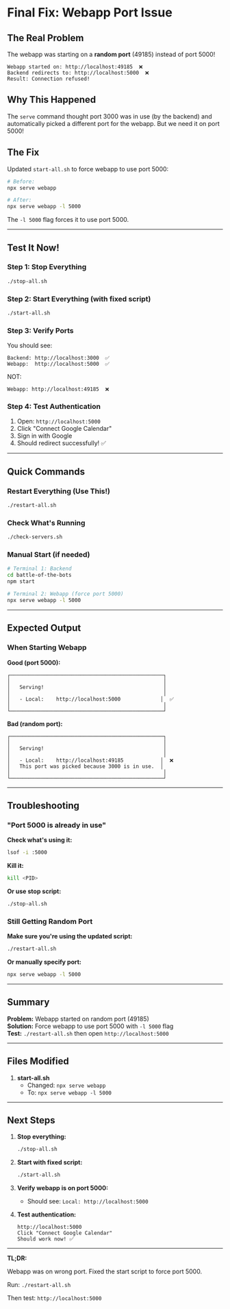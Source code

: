 # Final Fix: Webapp Port Issue

## The Real Problem

The webapp was starting on a **random port** (49185) instead of port 5000!

```
Webapp started on: http://localhost:49185  ❌
Backend redirects to: http://localhost:5000  ❌
Result: Connection refused!
```

## Why This Happened

The `serve` command thought port 3000 was in use (by the backend) and automatically picked a different port for the webapp. But we need it on port 5000!

## The Fix

Updated `start-all.sh` to force webapp to use port 5000:

```bash
# Before:
npx serve webapp

# After:
npx serve webapp -l 5000
```

The `-l 5000` flag forces it to use port 5000.

---

## Test It Now!

### Step 1: Stop Everything
```bash
./stop-all.sh
```

### Step 2: Start Everything (with fixed script)
```bash
./start-all.sh
```

### Step 3: Verify Ports

You should see:
```
Backend: http://localhost:3000  ✅
Webapp:  http://localhost:5000  ✅
```

NOT:
```
Webapp: http://localhost:49185  ❌
```

### Step 4: Test Authentication

1. Open: `http://localhost:5000`
2. Click "Connect Google Calendar"
3. Sign in with Google
4. Should redirect successfully! ✅

---

## Quick Commands

### Restart Everything (Use This!)
```bash
./restart-all.sh
```

### Check What's Running
```bash
./check-servers.sh
```

### Manual Start (if needed)
```bash
# Terminal 1: Backend
cd battle-of-the-bots
npm start

# Terminal 2: Webapp (force port 5000)
npx serve webapp -l 5000
```

---

## Expected Output

### When Starting Webapp

**Good (port 5000):**
```
┌──────────────────────────────────────────────────┐
│                                                  │
│   Serving!                                       │
│                                                  │
│   - Local:    http://localhost:5000             │  ✅
│                                                  │
└──────────────────────────────────────────────────┘
```

**Bad (random port):**
```
┌──────────────────────────────────────────────────┐
│                                                  │
│   Serving!                                       │
│                                                  │
│   - Local:    http://localhost:49185            │  ❌
│   This port was picked because 3000 is in use.  │
│                                                  │
└──────────────────────────────────────────────────┘
```

---

## Troubleshooting

### "Port 5000 is already in use"

**Check what's using it:**
```bash
lsof -i :5000
```

**Kill it:**
```bash
kill <PID>
```

**Or use stop script:**
```bash
./stop-all.sh
```

### Still Getting Random Port

**Make sure you're using the updated script:**
```bash
./restart-all.sh
```

**Or manually specify port:**
```bash
npx serve webapp -l 5000
```

---

## Summary

**Problem:** Webapp started on random port (49185)  
**Solution:** Force webapp to use port 5000 with `-l 5000` flag  
**Test:** `./restart-all.sh` then open `http://localhost:5000`

---

## Files Modified

1. **start-all.sh**
   - Changed: `npx serve webapp`
   - To: `npx serve webapp -l 5000`

---

## Next Steps

1. **Stop everything:**
   ```bash
   ./stop-all.sh
   ```

2. **Start with fixed script:**
   ```bash
   ./start-all.sh
   ```

3. **Verify webapp is on port 5000:**
   - Should see: `Local: http://localhost:5000`

4. **Test authentication:**
   ```
   http://localhost:5000
   Click "Connect Google Calendar"
   Should work now! ✅
   ```

---

**TL;DR:**

Webapp was on wrong port. Fixed the start script to force port 5000.

Run: `./restart-all.sh`

Then test: `http://localhost:5000`
